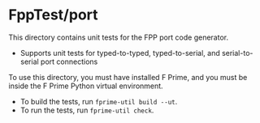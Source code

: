 # FppTest/port

This directory contains unit tests for the FPP port code generator.

* Supports unit tests for typed-to-typed, typed-to-serial, and serial-to-serial 
port connections

To use this directory, you must have installed F Prime, and you must be inside 
the F Prime Python virtual environment.

* To build the tests, run `fprime-util build --ut`.
* To run the tests, run `fprime-util check`.
